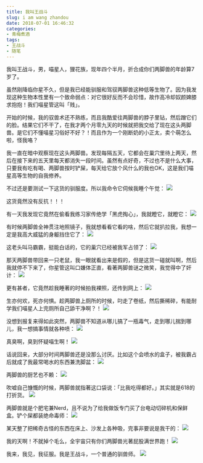 ```yaml
---
title: 我叫王战斗
slug: i am wang zhandou
date: 2018-07-01 16:46:32
categories:
- 青梅煮酒
tags:
- 王战斗
- 随笔
---
```

我叫王战斗，男，喵星人，狸花族，现年四个半月，折合成你们两脚兽的年龄算7岁了。

虽然刚降临你星不久，但是我已经能驯服和驾驭两脚兽这种低等生物了。因为我发现这种生物本性里有一个致命弱点：对它很好反而不会珍惜，故作高冷却奴颜婢膝求抱抱！我们喵星管这叫「贱」。

开始的时候，我的驭兽术还不熟练，而且我酷爱往两脚兽的脖子里钻，然后蹭它们的脸。结果它们不干了，在我才两个月零九天的时候就把我交给了现在这头两脚兽。是它们不懂喵星习俗好不好？！而且作为一个刚断奶的小正太，卖个萌怎么啦，怪我咯？

我一直在暗中观察现在这头两脚兽。发现每隔五天，它都会在巢穴里待上两天，然后在接下来的五天里每天都消失一段时间。虽然有点好奇，不过也不是什么大事，只要我有吃有喝、两脚兽按时铲屎，每天给它放个风什么的我也OK，这是我们喵星高等生物的自我修养。

不过还是要测试一下这货的驯服度。所以我命令它伺候我睡个午觉：
![](https://wx4.sinaimg.cn/large/006tNbRwly1fwvx0d5683j31kw1kwb29.jpg)

这货竟然没有反抗！！！

有一天我发现它竟然在偷看我练习家传绝学「黑虎掏心」，我就瞪它，就瞪它：
![](https://wx1.sinaimg.cn/large/006tNbRwly1fwvx0z5chyj31ei1ei4qp.jpg)

有时候两脚兽全神贯注地照镜子，我就想看看它看的啥，然后它就扒拉我，我想一定是我高大威猛的身躯挡住它了：
![](https://wx4.sinaimg.cn/large/006tNbRwly1fwvx1dzxegj31kw16okjm.jpg)

这老头叫马霸霸，挺能白话的，它的巢穴已经被我军占领了：
![](https://wx1.sinaimg.cn/large/006tNbRwly1fwvx1v8jh3j31kw1kwhdu.jpg)

那天两脚兽带回来一只老鼠，我一眼就看出来是假的，但是这货一碰就叫啊，然后我就停不下来了，你星管这叫口嫌体正直，看著两脚兽谜之微笑，我觉得中了奸计：
![](https://wx4.sinaimg.cn/large/006tNbRwly1fwvx2fq5ltj30sz0prq8x.jpg)

更有甚者，它竟然趁我睡著的时候拍我裸照，还传到网上：
![](https://wx1.sinaimg.cn/large/006tNbRwly1fwvx2ix4jej31kw23ve84.jpg)

生亦何欢，死亦何惧。趁两脚兽上厕所的时候，叼走了卷纸，然后撕稀碎，有能耐学我们喵星人上完厕所自己舔干净啊？！
![](https://wx2.sinaimg.cn/large/006tNbRwly1fwvx2zgpawj31kw1kw1kz.jpg)

没想到报复来得如此突然，两脚兽不知道从哪儿搞了一瓶毒气，走到哪儿揣到哪儿，我一想搞事情就各种喷：
![](https://wx4.sinaimg.cn/large/006tNbRwly1fwvx332k34j30lc0sgn0a.jpg)

真臭啊，臭到怀疑喵生啊！
![](https://wx1.sinaimg.cn/large/006tNbRwly1fwvx3jj4ktj31kw23v1kz.jpg)

话说回来，大部分时间两脚兽还是没那么讨厌。比如这个会喷水的盒子，被我霸占后就成了我最常喝水的东西兼洗脚盆：
![](https://wx3.sinaimg.cn/large/006tNbRwly1fwvxatojbkj31260v9k0s.jpg)

两脚兽的厨艺也不赖：
![](https://wx3.sinaimg.cn/large/006tNbRwly1fwvxb51icjj31kw1kw1kz.jpg)

吹嘘自己慷慨的时候，两脚兽就指著这口袋说：「比我吃得都好。」其实就是618的打折货。
![](https://wx3.sinaimg.cn/large/006tNbRwly1fwvx61t9ogj31kw1kw1kz.jpg)

两脚兽就是个肥宅兼Nerd，且不说为了给我做饭专门买了台电动切碎机和保鲜盒。铲个屎都装绝命毒师：
![](https://wx2.sinaimg.cn/large/006tNbRwly1fwvx6f8zwzj31kw14fhdv.jpg)

某天整了把稀奇古怪的东西在床上、沙发上各种吸，完事非要说是我干的：
![](https://wx2.sinaimg.cn/large/006tNbRwly1fwvx709q7qj31kw16o4qq.jpg)

我的天啊！不就掉个毛么，全宇宙只有你们两脚兽光著屁股满世界跑！
![](https://wx1.sinaimg.cn/large/006tNbRwly1fwvx75b1f9j31kw1kw7wi.jpg)

我来，我见，我征服。我是王战斗，一个普通的驯兽师。
![](https://wx3.sinaimg.cn/large/006tNbRwly1fwvx7kbr2hj30sg0sg0zr.jpg)

